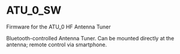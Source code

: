 # ATU_0_SW
Firmware for the ATU_0 HF Antenna Tuner

Bluetooth-controlled Antenna Tuner.
Can be mounted directly at the antenna; remote control via smartphone.
